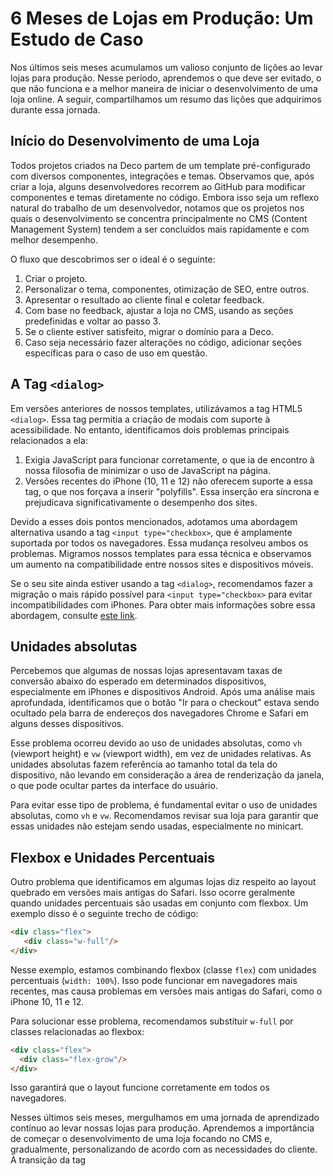 # 6 Meses de Lojas em Produção: Um Estudo de Caso

Nos últimos seis meses acumulamos um valioso conjunto de lições ao levar lojas para produção. Nesse período, aprendemos o que deve ser evitado, o que não funciona e a melhor maneira de iniciar o desenvolvimento de uma loja online. A seguir, compartilhamos um resumo das lições que adquirimos durante essa jornada.

## Início do Desenvolvimento de uma Loja

Todos projetos criados na Deco partem de um template pré-configurado com diversos componentes, integrações e temas. Observamos que, após criar a loja, alguns desenvolvedores recorrem ao GitHub para modificar componentes e temas diretamente no código. Embora isso seja um reflexo natural do trabalho de um desenvolvedor, notamos que os projetos nos quais o desenvolvimento se concentra principalmente no CMS (Content Management System) tendem a ser concluídos mais rapidamente e com melhor desempenho.

O fluxo que descobrimos ser o ideal é o seguinte:

1. Criar o projeto.
2. Personalizar o tema, componentes, otimização de SEO, entre outros.
3. Apresentar o resultado ao cliente final e coletar feedback.
4. Com base no feedback, ajustar a loja no CMS, usando as seções predefinidas e voltar ao passo 3.
6. Se o cliente estiver satisfeito, migrar o domínio para a Deco.
7. Caso seja necessário fazer alterações no código, adicionar seções específicas para o caso de uso em questão.

## A Tag `<dialog>`

Em versões anteriores de nossos templates, utilizávamos a tag HTML5 `<dialog>`. Essa tag permitia a criação de modais com suporte à acessibilidade. No entanto, identificamos dois problemas principais relacionados a ela:

1. Exigia JavaScript para funcionar corretamente, o que ia de encontro à nossa filosofia de minimizar o uso de JavaScript na página.
2. Versões recentes do iPhone (10, 11 e 12) não oferecem suporte a essa tag, o que nos forçava a inserir "polyfills". Essa inserção era síncrona e prejudicava significativamente o desempenho dos sites.

Devido a esses dois pontos mencionados, adotamos uma abordagem alternativa usando a tag `<input type="checkbox>`, que é amplamente suportada por todos os navegadores. Essa mudança resolveu ambos os problemas. Migramos nossos templates para essa técnica e observamos um aumento na compatibilidade entre nossos sites e dispositivos móveis.

Se o seu site ainda estiver usando a tag `<dialog>`, recomendamos fazer a migração o mais rápido possível para `<input type="checkbox>` para evitar incompatibilidades com iPhones. Para obter mais informações sobre essa abordagem, consulte [este link](https://daisyui.com/components/modal/#method-2-using-a-hidden-checkbox-legacy).

## Unidades absolutas

Percebemos que algumas de nossas lojas apresentavam taxas de conversão abaixo do esperado em determinados dispositivos, especialmente em iPhones e dispositivos Android. Após uma análise mais aprofundada, identificamos que o botão "Ir para o checkout" estava sendo ocultado pela barra de endereços dos navegadores Chrome e Safari em alguns desses dispositivos.

Esse problema ocorreu devido ao uso de unidades absolutas, como `vh` (viewport height) e `vw` (viewport width), em vez de unidades relativas. As unidades absolutas fazem referência ao tamanho total da tela do dispositivo, não levando em consideração a área de renderização da janela, o que pode ocultar partes da interface do usuário.

Para evitar esse tipo de problema, é fundamental evitar o uso de unidades absolutas, como `vh` e `vw`. Recomendamos revisar sua loja para garantir que essas unidades não estejam sendo usadas, especialmente no minicart.

## Flexbox e Unidades Percentuais

Outro problema que identificamos em algumas lojas diz respeito ao layout quebrado em versões mais antigas do Safari. Isso ocorre geralmente quando unidades percentuais são usadas em conjunto com flexbox. Um exemplo disso é o seguinte trecho de código:

```html
<div class="flex">
   <div class="w-full"/>
</div>
```

Nesse exemplo, estamos combinando flexbox (classe `flex`) com unidades percentuais (`width: 100%`). Isso pode funcionar em navegadores mais recentes, mas causa problemas em versões mais antigas do Safari, como o iPhone 10, 11 e 12.

Para solucionar esse problema, recomendamos substituir `w-full` por classes relacionadas ao flexbox:
 ```html
<div class="flex">
   <div class="flex-grow"/>
</div>
```

Isso garantirá que o layout funcione corretamente em todos os navegadores.


Nesses últimos seis meses, mergulhamos em uma jornada de aprendizado contínuo ao levar nossas lojas para produção. Aprendemos a importância de começar o desenvolvimento de uma loja focando no CMS e, gradualmente, personalizando de acordo com as necessidades do cliente. A transição da tag <dialog> para <input type="checkbox> aprimorou significativamente a compatibilidade com diversos dispositivos, especialmente iPhones. Além disso, destacamos a importância de evitar unidades absolutas, como vh e vw, para garantir uma experiência de usuário consistente em todas as telas. E finalmente, a combinação de flexbox com unidades percentuais requer atenção especial, garantindo a compatibilidade em navegadores mais antigos.

Estamos comprometidos em continuar compartilhando nossas experiências e aprendizados. Em breve, retornaremos com mais insights valiosos e lições aprendidas, à medida que avançamos em nossa jornada de desenvolvimento das lojas mais rapidas da web.
